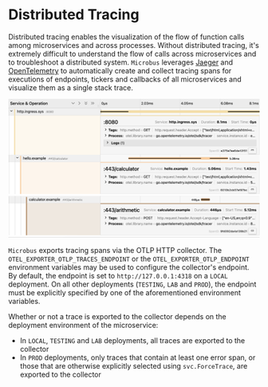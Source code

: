 # Distributed Tracing

Distributed tracing enables the visualization of the flow of function calls among microservices and across processes. Without distributed tracing, it's extremely difficult to understand the flow of calls across microservices and to troubleshoot a distributed system.
`Microbus` leverages [Jaeger](https://www.jaegertracing.io) and [OpenTelemetry](https://opentelemetry.io) to automatically create and collect tracing spans for executions of endpoints, tickers and callbacks of all microservices and visualize them as a single stack trace.

<img src="./distrib-tracing-1.png" width="1011">

`Microbus` exports tracing spans via the OTLP HTTP collector. The `OTEL_EXPORTER_OTLP_TRACES_ENDPOINT` or the `OTEL_EXPORTER_OTLP_ENDPOINT` environment variables may be used to configure the collector's endpoint.
By default, the endpoint is set to `http://127.0.0.1:4318` on a `LOCAL` deployment.
On all other deployments (`TESTING`, `LAB` and `PROD`), the endpoint must be explicitly specified by one of the aforementioned environment variables.

Whether or not a trace is exported to the collector depends on the deployment environment of the microservice:

- In `LOCAL`, `TESTING` and `LAB` deployments, all traces are exported to the collector
- In `PROD` deployments, only traces that contain at least one error span, or those that are otherwise explicitly selected using `svc.ForceTrace`, are exported to the collector
